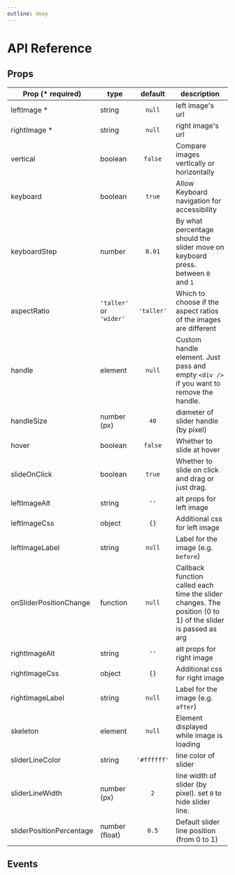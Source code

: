 ```yaml
---
outline: deep
---
```


# API Reference

## Props


| Prop (\* required)       | type                    |   default   | description                                                                                                           |
| ------------------------ | ----------------------- | :---------: | --------------------------------------------------------------------------------------------------------------------- |
| leftImage \*             | string                  |    `null`     | left image's url                                                                                                      |
| rightImage \*            | string                  |    `null`     | right image's url                                                                                                     |
| vertical              | boolean | `false`  | Compare images vertically or horizontally                                                      |
| keyboard              | boolean | `true`  | Allow Keyboard navigation for accessibility                                                     |
| keyboardStep              | number | `0.01`  | By what percentage should the slider move on keyboard press. between `0` and `1`                                                      |
| aspectRatio              | `'taller'` or `'wider'` | `'taller'`  | Which to choose if the aspect ratios of the images are different                                                      |
| handle                   | element                 |    `null`     | Custom handle element. Just pass and empty `<div />` if you want to remove the handle.                                 |
| handleSize               | number (px)             |     `40`     | diameter of slider handle (by pixel)                                                                                  |
| hover                    | boolean                 |    `false`    | Whether to slide at hover                                                                                             |
| slideOnClick                    | boolean                 |    `true`    | Whether to slide on click and drag or just drag.                                                                                             |
| leftImageAlt             | string                  |    `''`     | alt props for left image                                                                                              |
| leftImageCss             | object                  |     `{}`     | Additional css for left image                                                                                         |
| leftImageLabel           | string                  |    `null`     | Label for the image (e.g. `before`)                                                                                   |
| onSliderPositionChange   | function                |    `null`     | Callback function called each time the slider changes. The position (0 to 1) of the slider is passed as arg           |
| rightImageAlt            | string                  |    `''`     | alt props for right image                                                                                             |
| rightImageCss            | object                  |     `{}`      | Additional css for right image                                                                                        |
| rightImageLabel          | string                  |    `null`     | Label for the image (e.g. `after`)                                                                                    |
| skeleton                 | element                 |    `null`     | Element displayed while image is loading                                                                              |
| sliderLineColor          | string                  | `'#ffffff'` | line color of slider                                                                                                  |
| sliderLineWidth          | number (px)             |      `2`      | line width of slider (by pixel). set `0` to hide slider line.                                                                                       |
| sliderPositionPercentage | number (float)          |     `0.5`     | Default slider line position (from 0 to 1)                                                                                   |


## Events